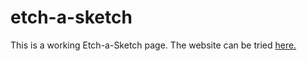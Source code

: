 # etch-a-sketch
This is a working Etch-a-Sketch page. The website can be tried <a href="https://lily4web.github.io/etch-a-sketch/">here.